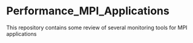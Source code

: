 # Performance_MPI_Applications
This repository contains some review of several monitoring tools for MPI applications
